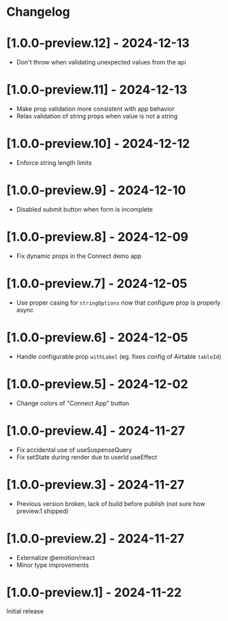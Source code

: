 <!-- markdownlint-disable MD024 -->
# Changelog

# [1.0.0-preview.12] - 2024-12-13

- Don't throw when validating unexpected values from the api

# [1.0.0-preview.11] - 2024-12-13

- Make prop validation more consistent with app behavior
- Relax validation of string props when value is not a string

# [1.0.0-preview.10] - 2024-12-12

- Enforce string length limits

# [1.0.0-preview.9] - 2024-12-10

- Disabled submit button when form is incomplete

# [1.0.0-preview.8] - 2024-12-09

- Fix dynamic props in the Connect demo app

# [1.0.0-preview.7] - 2024-12-05

- Use proper casing for `stringOptions` now that configure prop is properly async

# [1.0.0-preview.6] - 2024-12-05

- Handle configurable prop `withLabel` (eg. fixes config of Airtable `tableId`)

# [1.0.0-preview.5] - 2024-12-02

- Change colors of "Connect App" button

# [1.0.0-preview.4] - 2024-11-27

- Fix accidental use of useSuspenseQuery
- Fix setState during render due to userId useEffect

# [1.0.0-preview.3] - 2024-11-27

- Previous version broken, lack of build before publish (not sure how preview.1 shipped)

# [1.0.0-preview.2] - 2024-11-27

- Externalize @emotion/react
- Minor type improvements

# [1.0.0-preview.1] - 2024-11-22

Initial release
